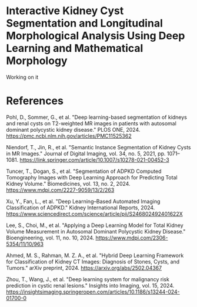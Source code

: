 # Interactive Kidney Cyst Segmentation and Longitudinal Morphological Analysis Using Deep Learning and Mathematical Morphology

Working on it

# References 
Pohl, D., Sommer, G., et al. "Deep learning-based segmentation of kidneys and renal cysts on T2-weighted MR images in patients with autosomal dominant polycystic kidney disease." PLOS ONE, 2024. https://pmc.ncbi.nlm.nih.gov/articles/PMC11525362

Niendorf, T., Jin, R., et al. "Semantic Instance Segmentation of Kidney Cysts in MR Images." Journal of Digital Imaging, vol. 34, no. 5, 2021, pp. 1071–1081. https://link.springer.com/article/10.1007/s10278-021-00452-3

Tuncer, T., Dogan, S., et al. "Segmentation of ADPKD Computed Tomography Images with Deep Learning Approach for Predicting Total Kidney Volume." Biomedicines, vol. 13, no. 2, 2024. https://www.mdpi.com/2227-9059/13/2/263

Xu, Y., Fan, L., et al. "Deep Learning–Based Automated Imaging Classification of ADPKD." Kidney International Reports, 2024. https://www.sciencedirect.com/science/article/pii/S246802492401622X

Lee, S., Choi, M., et al. "Applying a Deep Learning Model for Total Kidney Volume Measurement in Autosomal Dominant Polycystic Kidney Disease." Bioengineering, vol. 11, no. 10, 2024. https://www.mdpi.com/2306-5354/11/10/963

Ahmed, M. S., Rahman, M. Z. A., et al. "Hybrid Deep Learning Framework for Classification of Kidney CT Images: Diagnosis of Stones, Cysts, and Tumors." arXiv preprint, 2024. https://arxiv.org/abs/2502.04367

Zhou, T., Wang, J., et al. "Deep learning system for malignancy risk prediction in cystic renal lesions." Insights into Imaging, vol. 15, 2024. https://insightsimaging.springeropen.com/articles/10.1186/s13244-024-01700-0

